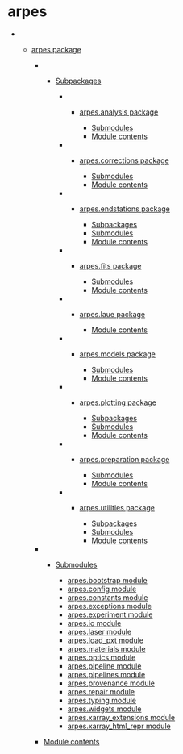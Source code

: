 # arpes

  -   - [arpes package](arpes)
        
          -   - [Subpackages](arpes#subpackages)
                
                  -   - [arpes.analysis package](arpes.analysis)
                        
                          - [Submodules](arpes.analysis#submodules)
                          - [Module
                            contents](arpes.analysis#module-arpes.analysis)
                
                  -   - [arpes.corrections package](arpes.corrections)
                        
                          - [Submodules](arpes.corrections#submodules)
                          - [Module
                            contents](arpes.corrections#module-arpes.corrections)
                
                  -   - [arpes.endstations package](arpes.endstations)
                        
                          - [Subpackages](arpes.endstations#subpackages)
                          - [Submodules](arpes.endstations#submodules)
                          - [Module
                            contents](arpes.endstations#module-arpes.endstations)
                
                  -   - [arpes.fits package](arpes.fits)
                        
                          - [Submodules](arpes.fits#submodules)
                          - [Module
                            contents](arpes.fits#module-arpes.fits)
                
                  -   - [arpes.laue package](arpes.laue)
                        
                          - [Module
                            contents](arpes.laue#module-arpes.laue)
                
                  -   - [arpes.models package](arpes.models)
                        
                          - [Submodules](arpes.models#submodules)
                          - [Module
                            contents](arpes.models#module-arpes.models)
                
                  -   - [arpes.plotting package](arpes.plotting)
                        
                          - [Subpackages](arpes.plotting#subpackages)
                          - [Submodules](arpes.plotting#submodules)
                          - [Module
                            contents](arpes.plotting#module-arpes.plotting)
                
                  -   - [arpes.preparation package](arpes.preparation)
                        
                          - [Submodules](arpes.preparation#submodules)
                          - [Module
                            contents](arpes.preparation#module-arpes.preparation)
                
                  -   - [arpes.utilities package](arpes.utilities)
                        
                          - [Subpackages](arpes.utilities#subpackages)
                          - [Submodules](arpes.utilities#submodules)
                          - [Module
                            contents](arpes.utilities#module-arpes.utilities)
        
          -   - [Submodules](arpes#submodules)
                
                  - [arpes.bootstrap module](arpes.bootstrap)
                  - [arpes.config module](arpes.config)
                  - [arpes.constants module](arpes.constants)
                  - [arpes.exceptions module](arpes.exceptions)
                  - [arpes.experiment module](arpes.experiment)
                  - [arpes.io module](arpes.io)
                  - [arpes.laser module](arpes.laser)
                  - [arpes.load\_pxt module](arpes.load_pxt)
                  - [arpes.materials module](arpes.materials)
                  - [arpes.optics module](arpes.optics)
                  - [arpes.pipeline module](arpes.pipeline)
                  - [arpes.pipelines module](arpes.pipelines)
                  - [arpes.provenance module](arpes.provenance)
                  - [arpes.repair module](arpes.repair)
                  - [arpes.typing module](arpes.typing)
                  - [arpes.widgets module](arpes.widgets)
                  - [arpes.xarray\_extensions
                    module](arpes.xarray_extensions)
                  - [arpes.xarray\_html\_repr
                    module](arpes.xarray_html_repr)
        
          - [Module contents](arpes#module-arpes)

